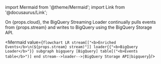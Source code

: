 import Mermaid from '@theme/Mermaid';
import Link from '@docusaurus/Link';

<p>On {props.cloud}, the BigQuery Streaming Loader continually pulls events from {props.stream} and writes to BigQuery using the <Link to="https://cloud.google.com/bigquery/docs/write-api">BigQuery Storage API</Link>.</p>

<Mermaid value={`
flowchart LR
  stream[["<b>Enriched Events</b>\n(${props.stream} stream)"]]
  loader{{"<b>BigQuery Loader</b>"}}
  subgraph bigquery [BigQuery]
    table[("<b>Events table</b>")]
  end
  stream-->loader-->|BigQuery Storage API|bigquery
`}/>
